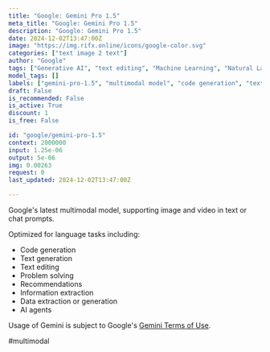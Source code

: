 ```yaml
---
title: "Google: Gemini Pro 1.5"
meta_title: "Google: Gemini Pro 1.5"
description: "Google: Gemini Pro 1.5"
date: 2024-12-02T13:47:00Z
image: "https://img.rifx.online/icons/google-color.svg"
categories: ["text image 2 text"]
author: "Google"
tags: ["Generative AI", "text editing", "Machine Learning", "Natural Language Processing", "multimodal model", "Programming", "Technology", "AI agents", "gemini-pro-1.5", "code generation", "Google"]
model_tags: []
labels: ["gemini-pro-1.5", "multimodal model", "code generation", "text editing", "AI agents"]
draft: False
is_recommended: False
is_active: True
discount: 1
is_free: False

id: "google/gemini-pro-1.5"
context: 2000000
input: 1.25e-06
output: 5e-06
img: 0.00263
request: 0
last_updated: 2024-12-02T13:47:00Z

---
```


Google's latest multimodal model, supporting image and video in text or chat prompts.

Optimized for language tasks including:

- Code generation
- Text generation
- Text editing
- Problem solving
- Recommendations
- Information extraction
- Data extraction or generation
- AI agents

Usage of Gemini is subject to Google's [Gemini Terms of Use](https://ai.google.dev/terms).

#multimodal

